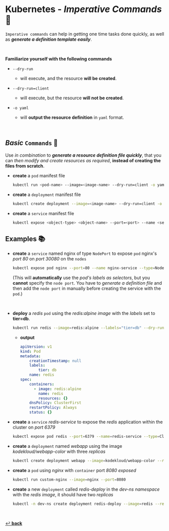# **Kubernetes** - ***Imperative Commands*** 🧙

`Imperative commands` can help in getting one time tasks done quickly, as well as ***generate a definition template easily***.

<br />

**Familiarize yourself with the following commands**

* `--dry-run`
  * will execute, and the resource **will be created**.

* `--dry-run=client`
  * will execute, but the resource **will not be created**.

* `-o yaml`
  * will **output the resource definition** in `yaml` format.

<br>

## ***Basic*** `Commands` 📝

Use *in combination* to ***generate a resource definition file quickly***, that you can *then modify and create resources as required*, **instead of creating the files from scratch**.


* **create** a `pod` manifest file

    ```bash
    kubectl run <pod-name> --image=<image-name> --dry-run=client -o yaml
    ```

* **create** a `deployment` manifest file

    ```bash
    kubectl create deployment --image=<image-name> --dry-run=client -o yaml
    ```

* **create** a `service` manifest file

    ```bash
    kubectl expose <object-type> <object-name> --port=<port> --name <service-name> --dry-run=client -o yaml
    ```

## **Examples** 📚

* **create** a `service` named nginx of type `NodePort` to expose `pod` nginx's *port 80* on *port 30080* on the `nodes`

    ```bash
    kubectl expose pod nginx --port=80 --name nginx-service --type=NodePort --dry-run=client -o yaml
    ```

    (This will **automatically** use the *pod's labels as selectors*, but you **cannot** specify the `node port`. You have to *generate a definition file* and then add the `node port` in manually before creating the service with the `pod`.)
    
    <br />

* **deploy** a *redis* `pod` using the *redis:alpine image* with the *labels* set to **tier=db**.

    ```bash
    kubectl run redis --image=redis:alpine --labels="tier=db" --dry-run=client -o yaml > redis-pod.yaml
    ```

  * **output**

    ```yaml
    apiVersion: v1
    kind: Pod
    metadata:
        creationTimestamp: null
        labels:
            tier: db
        name: redis
    spec:
        containers:
          - image: redis:alpine
            name: redis
            resources: {}
        dnsPolicy: ClusterFirst
        restartPolicy: Always
        status: {}
    ```

* **create** a `service` *redis-service* to expose the *redis* application within the cluster on *port 6379*

    ```bash
    kubectl expose pod redis --port=6379 --name=redis-service --type=ClusterIP --dry-run=client -o yaml > redis-service.yaml 
    ```

* **create** a `deployment` named *webapp* using the image *kodekloud/webapp-color* with three *replicas*

    ```bash
    kubectl create deployment webapp --image=kodekloud/webapp-color --replicas=3 --dry-run=client -o yaml > webapp-dep.yaml
    ```

* **create** a `pod` using *nginx* with `container` port *8080 exposed*

    ```bash
    kubectl run custom-nginx --image=nginx --port=8080
    ```

* **create** a new `deployment` called *redis-deploy* in the *dev-ns namespace* with the *redis image*, it should have two *replicas*

    ```bash
    kubectl -n dev-ns create deployment redis-deploy --image=redis --replicas=2 --dry-run=client -o yaml > rd-dev.yaml
    ```

<br>

[↩️ **back**](../)
